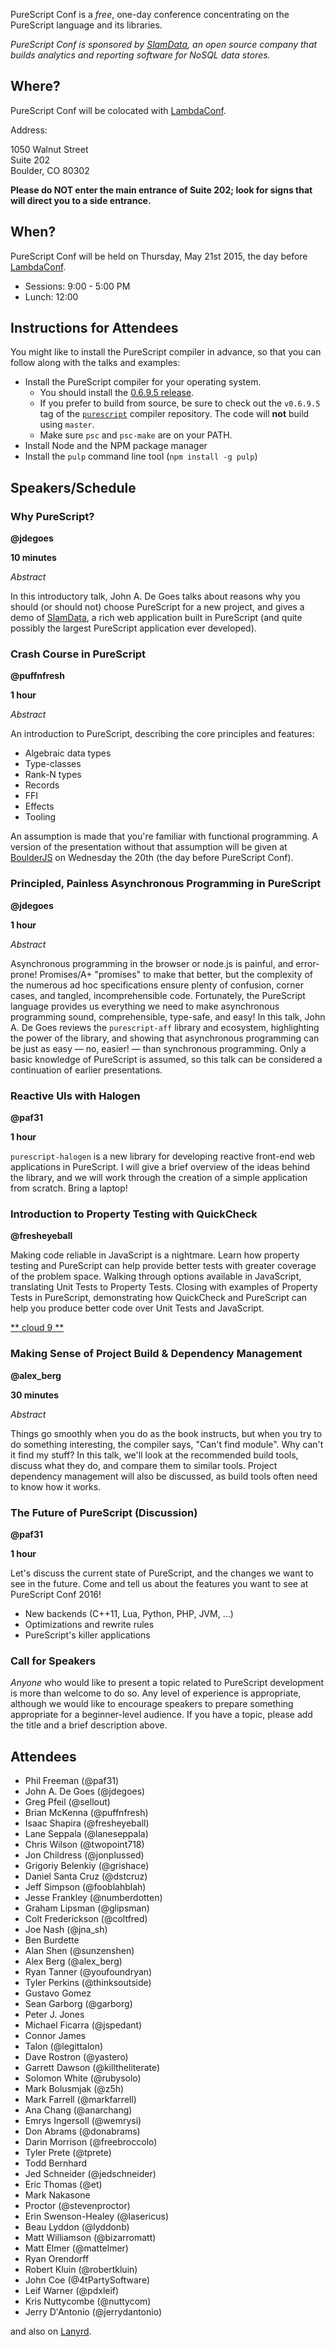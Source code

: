 PureScript Conf is a _free_, one-day conference concentrating on the PureScript language and its libraries.

*PureScript Conf is sponsored by [SlamData](http://slamdata.com), an open source company that builds analytics and reporting software for NoSQL data stores.*

## Where?

PureScript Conf will be colocated with [LambdaConf](http://degoesconsulting.com/lambdaconf-2015).

Address:

1050 Walnut Street  
Suite 202  
Boulder, CO 80302 

**Please do NOT enter the main entrance of Suite 202; look for signs that will direct you to a side entrance.**

## When?

PureScript Conf will be held on Thursday, May 21st 2015, the day before [LambdaConf](http://degoesconsulting.com/lambdaconf-2015).

- Sessions: 9:00 - 5:00 PM
- Lunch: 12:00

## Instructions for Attendees

You might like to install the PureScript compiler in advance, so that you can follow along with the talks and examples:

- Install the PureScript compiler for your operating system. 
  - You should install the [0.6.9.5 release](https://github.com/purescript/purescript/releases/tag/v0.6.9.5). 
  - If you prefer to build from source, be sure to check out the `v0.6.9.5` tag of the [`purescript`](https://github.com/purescript/purescript) compiler repository. The code will **not** build using `master`.
  - Make sure `psc` and `psc-make` are on your PATH.
- Install Node and the NPM package manager
- Install the `pulp` command line tool (`npm install -g pulp`)

## Speakers/Schedule

### Why PureScript?

**@jdegoes**

**10 minutes**

_Abstract_

In this introductory talk, John A. De Goes talks about reasons why you should (or should not) choose PureScript for a new project, and gives a demo of [SlamData](http://slamdata.com), a rich web application built in PureScript (and quite possibly the largest PureScript application ever developed).

### Crash Course in PureScript

**@puffnfresh**

**1 hour**

_Abstract_

An introduction to PureScript, describing the core principles and features:

* Algebraic data types
* Type-classes
* Rank-N types
* Records
* FFI
* Effects
* Tooling

An assumption is made that you're familiar with functional programming. A version of the presentation without that assumption will be given at [BoulderJS](http://www.meetup.com/Boulder-JS/) on Wednesday the 20th (the day before PureScript Conf).

### Principled, Painless Asynchronous Programming in PureScript

**@jdegoes**

**1 hour**

_Abstract_

Asynchronous programming in the browser or node.js is painful, and error-prone! Promises/A+ "promises" to make that better, but the complexity of the numerous ad hoc specifications ensure plenty of confusion, corner cases, and tangled, incomprehensible code. Fortunately, the PureScript language provides us everything we need to make asynchronous programming sound, comprehensible, type-safe, and easy! In this talk, John A. De Goes reviews the `purescript-aff` library and ecosystem, highlighting the power of the library, and showing that asynchronous programming can be just as easy &mdash; no, easier! &mdash; than synchronous programming. Only a basic knowledge of PureScript is assumed, so this talk can be considered a continuation of earlier presentations.

### Reactive UIs with Halogen

**@paf31**

**1 hour**

`purescript-halogen` is a new library for developing reactive front-end web applications in PureScript. I will give a brief overview of the ideas behind the library, and we will work through the creation of a simple application from scratch. Bring a laptop! 

### Introduction to Property Testing with QuickCheck

**@fresheyeball**

Making code reliable in JavaScript is a nightmare. Learn how property testing and PureScript can help provide better tests with greater coverage of the problem space. Walking through options available in JavaScript, translating Unit Tests to Property Tests. Closing with examples of Property Tests in PureScript, demonstrating how QuickCheck and PureScript can help you produce better code over Unit Tests and JavaScript.

[** cloud 9 **](https://ide.c9.io/fresheyeball/property_tests)

### Making Sense of Project Build & Dependency Management

**@alex_berg**

**30 minutes**

_Abstract_

Things go smoothly when you do as the book instructs, but when you try to do something interesting, the compiler says, "Can't find module". Why can't it find my stuff? In this talk, we'll look at the recommended build tools, discuss what they do, and compare them to similar tools. Project dependency management will also be discussed, as build tools often need to know how it works.

### The Future of PureScript (Discussion)

**@paf31**

**1 hour**

Let's discuss the current state of PureScript, and the changes we want to see in the future. Come and tell us about the features you want to see at PureScript Conf 2016!

- New backends (C++11, Lua, Python, PHP, JVM, ...)
- Optimizations and rewrite rules
- PureScript's killer applications

### Call for Speakers

_Anyone_ who would like to present a topic related to PureScript development is more than welcome to do so. Any level of experience is appropriate, although we would like to encourage speakers to prepare something appropriate for a beginner-level audience. If you have a topic, please add the title and a brief description above.

## Attendees

- Phil Freeman (@paf31)
- John A. De Goes (@jdegoes)
- Greg Pfeil (@sellout)
- Brian McKenna (@puffnfresh)
- Isaac Shapira (@fresheyeball)
- Lane Seppala  (@laneseppala)
- Chris Wilson (@twopoint718)
- Jon Childress (@jonplussed)
- Grigoriy Belenkiy (@grishace)
- Daniel Santa Cruz (@dstcruz)
- Jeff Simpson (@fooblahblah)
- Jesse Frankley (@numberdotten)
- Graham Lipsman (@glipsman)
- Colt Frederickson (@coltfred)
- Joe Nash (@jna_sh)
- Ben Burdette
- Alan Shen (@sunzenshen)
- Alex Berg (@alex_berg)
- Ryan Tanner (@youfoundryan)
- Tyler Perkins (@thinksoutside)
- Gustavo Gomez
- Sean Garborg (@garborg)
- Peter J. Jones
- Michael Ficarra (@jspedant)
- Connor James
- Talon (@legittalon)
- Dave Rostron (@yastero)
- Garrett Dawson (@killtheliterate)
- Solomon White (@rubysolo)
- Mark Bolusmjak (@z5h)
- Mark Farrell (@markfarrell)
- Ana Chang (@anarchang)
- Emrys Ingersoll (@wemrysi)
- Don Abrams (@donabrams)
- Darin Morrison (@freebroccolo)
- Tyler Prete (@tprete)
- Todd Bernhard
- Jed Schneider (@jedschneider)
- Eric Thomas (@et)
- Mark Nakasone
- Proctor (@stevenproctor)
- Erin Swenson-Healey (@lasericus)
- Beau Lyddon (@lyddonb)
- Matt Williamson (@bizarromatt)
- Matt Elmer (@mattelmer)
- Ryan Orendorff
- Robert Kluin (@robertkluin)
- John Coe (@4tPartySoftware)
- Leif Warner (@pdxleif)
- Kris Nuttycombe (@nuttycom)
- Jerry D'Antonio (@jerrydantonio)

and also on [Lanyrd](http://lanyrd.com/2015/purescript-conf/).